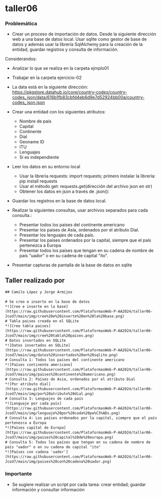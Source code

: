 # taller06

### Problemática

* Crear un proceso de importación de datos. Desde la siguiente dirección web a una base de datos local. Usar sqlite como gestor de base de datos y además usar la librería SqlAlchemy para la creación de la entidad, guardar registros y consulta de información.

Considerandos:
* Analizar lo que se realiza en la carpeta ejmplo01
* Trabajar en la carpeta ejercicio-02
* La data está en la siguiente dirección: https://pkgstore.datahub.io/core/country-codes/country-codes_json/data/616b1fb83cbfd4eb6d9e7d52924bb00a/country-codes_json.json

* Crear una entidad con los siguientes atributos:
	* Nombre de pais
	* Capital
	* Continente
	* Dial
	* Geoname ID
	* ITU
	* Lenguajes
	* Si es independiente

* Leer los datos en su entorno local
	* Usar la libreria requests: import requests; primero instalar la librería: pip install requests
	* Usar el método get: requests.get(dirección del archivo json en str)
	* Obtener los datos en json a través de .json():  

* Guardar los registros en la base de datos local.
* Realizar la siguientes consultas, usar archivos separados para cada consulta.:
	* Presentar todos los países del continente americano
	* Presentar los países de Asía, ordenados por el atributo Dial.
	* Presentar los lenguajes de cada país.
	* Presentar los países ordenados por la capital, siempre que el país pertenezca a Europa
	* Presentar todos los países que tengan en su cadena de nombre de país "uador" o en su cadena de capital "ito".

* Presentar capturas de pantalla de la base de datos en sqlite
 ## Taller realizado por
 
 	## Camilo López y Jorge Armijos
   
   	# Se creo e inserto en la base de datos
  	*![Cree e inserte en la base](https://raw.githubusercontent.com/PlataformasWeb-P-AA2024/taller06-Jcod7/main/img/cree%20e%20inserte%20en%20la%20base.png)
   	# Tabla paises creada en el SQLite
	*![Cree tabla paises](https://raw.githubusercontent.com/PlataformasWeb-P-AA2024/taller06-Jcod7/main/img/cree%20tabla%20paises.png)
	# Datos insertados en SQLite
	*![Datos insertados en SQLite](https://raw.githubusercontent.com/PlataformasWeb-P-AA2024/taller06-Jcod7/main/img/datos%20insertados%20en%20sqlite.png)
	# Consulta 1: Todos los países del continente americano
	*![Países continente americano](https://raw.githubusercontent.com/PlataformasWeb-P-AA2024/taller06-Jcod7/main/img/paises%20continente%20americano.png)
	# Consulta 2: Países de Asia, ordenados por el atributo Dial
	*![Por atributo dial](https://raw.githubusercontent.com/PlataformasWeb-P-AA2024/taller06-Jcod7/main/img/por%20atributo%20dial.png)
	# Consulta 3: Lenguajes de cada país
	*![Lenguaje por cada país](https://raw.githubusercontent.com/PlataformasWeb-P-AA2024/taller06-Jcod7/main/img/lenguaje%20por%20cada%20pa%C3%ADs.png)
	# Consulta 4: Los países ordenados por la capital, siempre que el país pertenezca a Europa
	*![Países capital de Europa](https://raw.githubusercontent.com/PlataformasWeb-P-AA2024/taller06-Jcod7/main/img/paises%20capital%20de%20europa.png)
	# Consulta 5: Todos los países que tengan en su cadena de nombre de país "uador" o en su cadena de capital "ito"
	*![Países con cadena 'uador'](https://raw.githubusercontent.com/PlataformasWeb-P-AA2024/taller06-Jcod7/main/img/paises%20con%20cadena%20uador.png)

### Importante
* Se sugiere realizar un script por cada tarea: crear entidad; guardar información y consultar información

